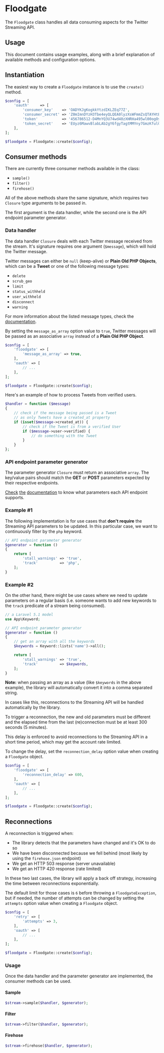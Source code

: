# Floodgate
The `Floodgate` class handles all data consuming aspects for the Twitter Streaming API.

## Usage
This document contains usage examples, along with a brief explanation of available methods and configuration options.

## Instantiation
The easiest way to create a `Floodgate` instance is to use the `create()` method.

```php
$config = [
    'oauth'     => [
        'consumer_key'    => 'OADYKJgKogkkYtzdIKLZEq77Z',
        'consumer_secret' => 'Z0mImnDYzH3Tbe4eyQLQEA0lyzXsWFmmZsQTAYHtBrSBX04bKK',
        'token'           => '456786512-D4MnYQ3U74wd40zXHRHa495wl00ogOyhJu9iqEhz',
        'token_secret'    => 'EUyz6MawvBlabLAb2gY6fgyTagtMMYny7GmzKfulGo3Di',
    ],
];

$floodgate = Floodgate::create($config);
```

## Consumer methods
There are currently three consumer methods available in the class:

- `sample()`
- `filter()`
- `firehose()`

All of the above methods share the same signature, which requires two `Closure` type arguments to be passed in.

The first argument is the data handler, while the second one is the API endpoint parameter generator.

### Data handler
The data handler `Closure` deals with each Twitter message received from the stream. It's signature requires one argument (`$message`), which will hold the Twitter message.

Twitter messages can either be `null` (keep-alive) or **Plain Old PHP Objects**, which can be a **Tweet** or one of the following message types:

- `delete`
- `scrub_geo`
- `limit`
- `status_withheld`
- `user_withheld`
- `disconnect`
- `warning`

For more information about the listed message types, check the [documentation](https://dev.twitter.com/streaming/overview/messages-types).

By setting the `message_as_array` option value to `true`, Twitter messages will be passed as an associative `array` instead of a **Plain Old PHP Object**.

```php
$config = [
    'floodgate' => [
        'message_as_array' => true,
    ],
    'oauth' => [
        // ...
    ],
];

$floodgate = Floodgate::create($config);
```

Here's an example of how to process Tweets from verified users.
```php
$handler = function ($message) 
{
    // check if the message being passed is a Tweet
    // as only Tweets have a created_at property
    if (isset($message->created_at)) {
        // check if the Tweet is from a verified User
        if ($message->user->verified) {
            // do something with the Tweet
        }
    }
};
```

### API endpoint parameter generator
The parameter generator `Closure` must return an associative `array`. The key/value pairs should match the **GET** or **POST** parameters expected by their respective endpoints.

[Check](https://dev.twitter.com/streaming/reference/get/statuses/sample) [the](https://dev.twitter.com/streaming/reference/post/statuses/filter) [documentation](https://dev.twitter.com/streaming/reference/get/statuses/firehose) to know what parameters each API endpoint supports.

### Example #1
The following implementation is for use cases that **don't require** the Streaming API parameters to be updated. In this particular case, we want to continuously filter by the `php` keyword.

```php
// API endpoint parameter generator
$generator = function ()
{
    return [
        'stall_warnings' => 'true',
        'track'          => 'php',
    ];
}
```

### Example #2
On the other hand, there might be use cases where we need to update parameters on a regular basis (i.e. someone wants to add new keywords to the `track` predicate of a stream being consumed).

```php
// a Laravel 5.1 model
use App\Keyword;

// API endpoint parameter generator
$generator = function ()
{
    // get an array with all the keywords
    $keywords = Keyword::lists('name')->all();

    return [
        'stall_warnings' => 'true',
        'track'          => $keywords,
    ];
}
```
**Note:** when passing an array as a value (like `$keywords` in the above example), the library will automatically convert it into a comma separated string. 

In cases like this, reconnections to the Streaming API will be handled automatically by the library.

To trigger a reconnection, the new and old parameters must be different and the elapsed time from the last (re)connection must be at least 300 seconds (5 minutes).

This delay is enforced to avoid reconnections to the Streaming API in a short time period, which may get the account rate limited.

To change the delay, set the `reconnection_delay` option value when creating a `Floodgate` object.

```php
$config = [
    'floodgate' => [
        'reconnection_delay' => 600,
    ],
    'oauth' => [
        // ...
    ],
];

$floodgate = Floodgate::create($config);
```

## Reconnections
A reconnection is triggered when:

- The library detects that the parameters have changed and it's OK to do so
- We have been disconnected because we fell behind (most likely by using the `firehose.json` endpoint)
- We get an HTTP 503 response (server unavailable)
- We get an HTTP 420 response (rate limited)

In these two last cases, the library will apply a back off strategy, increasing the time between reconnections exponentially.

The default limit for those cases is `6` before throwing a `FloodgateException`, but if needed, the number of attempts can be changed by setting the `attempts` option value when creating a `Floodgate` object.

```php
$config = [
    'retry' => [
        'attempts' => 3,
    ],
    'oauth' => [
        // ...
    ],
];

$floodgate = Floodgate::create($config);
```

### Usage
Once the data handler and the parameter generator are implemented, the consumer methods can be used.

#### Sample
```php
$stream->sample($handler, $generator);
```

#### Filter
```php
$stream->filter($handler, $generator);
```

#### Firehose
```php
$stream->firehose($handler, $generator);
```
